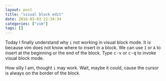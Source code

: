 ```yaml
---
layout: post
title: "visual block edit"
date: 2016-03-03 22:34:34
categories: ["vim"]
tags: []
---
```


Today I finally understand why `i` not working in visual block mode.
It is because vim does not know where to insert in a block.
We can use `I` or `A` to insert at the beginning or the end of the block.
Type <kbd>c-v</kbd> or <kbd>c-q</kbd> to invoke visual block mode.

How silly I am, thought `i` may work.
Wait, maybe it could, cause the cursor is always on the border of the block.
